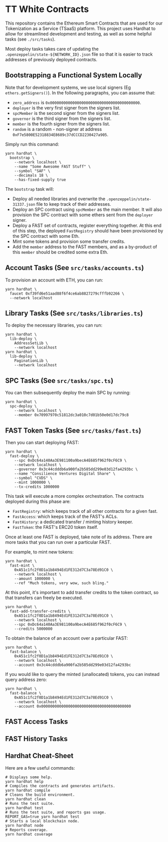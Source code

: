 # TT White Contracts

This repository contains the Ethereum Smart Contracts that are used for our Tokenization as a Service (TSaaS) platform.
This project uses Hardhat to allow for streamlined development and testing, as well as some helpful tasks (see `./src/tasks`).

Most deploy tasks takes care of updating the `.openzeppelin/state-${NETWORK_ID}.json` file so that it is easier to track addresses of previously deployed contracts.

## Bootstrapping a Functional System Locally

Note that for development systems, we use local signers (Eg `ethers.getSigners()`). In the following paragraphs, you can assume that:
- `zero_address` is `0x0000000000000000000000000000000000000000`.
- `deployer` is the very first signer from the signers list.
- `spcMember` is the second signer from the signers list.
- `governor` is the third signer from the signers list.
- `member` is the fourth signer from the signers list.
- `random` is a random - non-signer at address `0xF7e5800E52318834E8689c37dCCCD2230427a905`.

Simply run this command:

```shell
yarn hardhat \
  bootstrap \
    --network localhost \
    --name "Some Awesome FAST Stuff" \
    --symbol "SAF" \
    --decimals 18 \
    --has-fixed-supply true
```

The `bootstrap` task will:

- Deploy all needed libraries and overwrite the `.openzeppelin/state-31337.json` file to keep track of their addresses.
- Deploy an SPC contract using `spcMember` as the main member. It will also provision the SPC contract with some ethers sent from the `deployer` signer.
- Deploy a FAST set of contracts, register everything together. At this end of this step, the deployed `FastRegistry` should have been provisioned by the SPC contract with some Eth.
- Mint some tokens and provision some transfer credits.
- Add the `member` address to the FAST members, and as a by-product of this `member` should be credited some extra Eth.

## Account Tasks (See `src/tasks/accounts.ts`)

To provision an account with ETH, you can run:

```shell
yarn hardhat \
  faucet 0xf39fd6e51aad88f6f4ce6ab8827279cfffb92266 \
  --network localhost
```

## Library Tasks (See `src/tasks/libraries.ts`)

To deploy the necessary libraries, you can run:

```shell
yarn hardhat \
  lib-deploy \
    AddressSetLib \
    --network localhost
yarn hardhat \
  lib-deploy \
    PaginationLib \
    --network localhost
```

## SPC Tasks (See `src/tasks/spc.ts`)

You can then subsequently deploy the main SPC by running:

```shell
yarn hardhat \
  spc-deploy \
    --network localhost \
    --member 0x70997970c51812dc3a010c7d01b50e0d17dc79c8
```

## FAST Token Tasks (See `src/tasks/fast.ts`)

Then you can start deploying FAST:

```shell
yarn hardhat \
  fast-deploy \
    --spc 0xDc64a140Aa3E981100a9becA4E685f962f0cF6C9 \
    --network localhost \
    --governor 0x3c44cdddb6a900fa2b585dd299e03d12fa4293bc \
    --name "Consilience Ventures Digital Share" \
    --symbol "CVDS" \
    --mint 1000000 \
    --tx-credits 1000000
```

This task will execute a more complex orchestration. The contracts deployed during this phase are:
- `FastRegistry`: which keeps track of all other contracts for a given fast.
- `FastAccess`: which keeps track of the FAST's ACLs.
- `FastHistory`: a dedicated transfer / minting history keeper.
- `FastToken`: the FAST's ERC20 token itself.

Once at least one FAST is deployed, take note of its address. There are more tasks that you can run
over a particular FAST.

For example, to mint new tokens:

```shell
yarn hardhat \
  fast-mint \
    0xA51c1fc2f0D1a1b8494Ed1FE312d7C3a78Ed91C0 \
    --network localhost \
    --amount 1000000 \
    --ref "Much tokens, very wow, such bling."
```

At this point, it's important to add transfer credits to the token contract, so that transfers
can freely be executed.

```shell
yarn hardhat \
  fast-add-transfer-credits \
    0xA51c1fc2f0D1a1b8494Ed1FE312d7C3a78Ed91C0 \
    --network localhost \
    --spc 0xDc64a140Aa3E981100a9becA4E685f962f0cF6C9 \
    --credits 5000000
```

To obtain the balance of an account over a particular FAST:

```shell
yarn hardhat \
  fast-balance \
    0xA51c1fc2f0D1a1b8494Ed1FE312d7C3a78Ed91C0 \
    --network localhost \
    --account 0x3c44cdddb6a900fa2b585dd299e03d12fa4293bc
```

If you would like to query the minted (unallocated) tokens, you can instead query address zero:

```shell
yarn hardhat \
  fast-balance \
    0xA51c1fc2f0D1a1b8494Ed1FE312d7C3a78Ed91C0 \
    --network localhost \
    --account 0x0000000000000000000000000000000000000000
```

## FAST Access Tasks

## FAST History Tasks

## Hardhat Cheat-Sheet

Here are a few useful commands:

```shell
# Displays some help.
yarn hardhat help
# Compiles the contracts and generates artifacts.
yarn hardhat compile
# Cleans the build environment.
yarn hardhat clean
# Runs the test suite.
yarn hardhat test
# Runs the test suite, and reports gas usage.
REPORT_GAS=true yarn hardhat test
# Starts a local blockchain node.
yarn hardhat node
# Reports coverage.
yarn hardhat coverage
```
